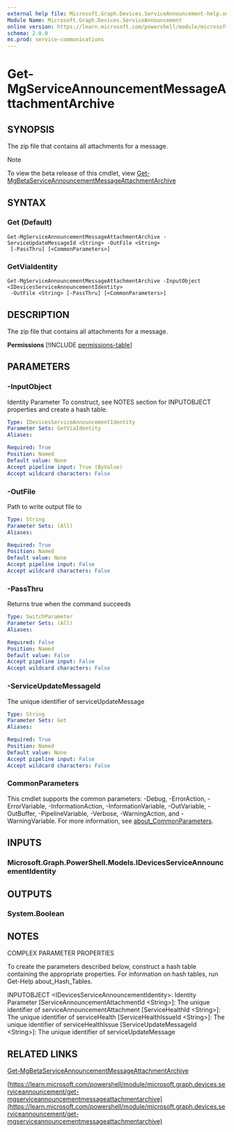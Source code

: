 ```yaml
---
external help file: Microsoft.Graph.Devices.ServiceAnnouncement-help.xml
Module Name: Microsoft.Graph.Devices.ServiceAnnouncement
online version: https://learn.microsoft.com/powershell/module/microsoft.graph.devices.serviceannouncement/get-mgserviceannouncementmessageattachmentarchive
schema: 2.0.0
ms.prod: service-communications
---
```


# Get-MgServiceAnnouncementMessageAttachmentArchive

## SYNOPSIS
The zip file that contains all attachments for a message.

> [!NOTE]
> To view the beta release of this cmdlet, view [Get-MgBetaServiceAnnouncementMessageAttachmentArchive](/powershell/module/Microsoft.Graph.Beta.Devices.ServiceAnnouncement/Get-MgBetaServiceAnnouncementMessageAttachmentArchive?view=graph-powershell-beta)

## SYNTAX

### Get (Default)
```
Get-MgServiceAnnouncementMessageAttachmentArchive -ServiceUpdateMessageId <String> -OutFile <String>
 [-PassThru] [<CommonParameters>]
```

### GetViaIdentity
```
Get-MgServiceAnnouncementMessageAttachmentArchive -InputObject <IDevicesServiceAnnouncementIdentity>
 -OutFile <String> [-PassThru] [<CommonParameters>]
```

## DESCRIPTION
The zip file that contains all attachments for a message.

**Permissions**
[!INCLUDE [permissions-table](~/../graphref/api-reference/v1.0/includes/permissions/serviceannouncement-list-messages-permissions.md)]

## PARAMETERS

### -InputObject
Identity Parameter
To construct, see NOTES section for INPUTOBJECT properties and create a hash table.

```yaml
Type: IDevicesServiceAnnouncementIdentity
Parameter Sets: GetViaIdentity
Aliases:

Required: True
Position: Named
Default value: None
Accept pipeline input: True (ByValue)
Accept wildcard characters: False
```

### -OutFile
Path to write output file to

```yaml
Type: String
Parameter Sets: (All)
Aliases:

Required: True
Position: Named
Default value: None
Accept pipeline input: False
Accept wildcard characters: False
```

### -PassThru
Returns true when the command succeeds

```yaml
Type: SwitchParameter
Parameter Sets: (All)
Aliases:

Required: False
Position: Named
Default value: False
Accept pipeline input: False
Accept wildcard characters: False
```

### -ServiceUpdateMessageId
The unique identifier of serviceUpdateMessage

```yaml
Type: String
Parameter Sets: Get
Aliases:

Required: True
Position: Named
Default value: None
Accept pipeline input: False
Accept wildcard characters: False
```

### CommonParameters
This cmdlet supports the common parameters: -Debug, -ErrorAction, -ErrorVariable, -InformationAction, -InformationVariable, -OutVariable, -OutBuffer, -PipelineVariable, -Verbose, -WarningAction, and -WarningVariable. For more information, see [about_CommonParameters](http://go.microsoft.com/fwlink/?LinkID=113216).

## INPUTS

### Microsoft.Graph.PowerShell.Models.IDevicesServiceAnnouncementIdentity
## OUTPUTS

### System.Boolean
## NOTES
COMPLEX PARAMETER PROPERTIES

To create the parameters described below, construct a hash table containing the appropriate properties.
For information on hash tables, run Get-Help about_Hash_Tables.

INPUTOBJECT \<IDevicesServiceAnnouncementIdentity\>: Identity Parameter
  \[ServiceAnnouncementAttachmentId \<String\>\]: The unique identifier of serviceAnnouncementAttachment
  \[ServiceHealthId \<String\>\]: The unique identifier of serviceHealth
  \[ServiceHealthIssueId \<String\>\]: The unique identifier of serviceHealthIssue
  \[ServiceUpdateMessageId \<String\>\]: The unique identifier of serviceUpdateMessage

## RELATED LINKS
[Get-MgBetaServiceAnnouncementMessageAttachmentArchive](/powershell/module/Microsoft.Graph.Beta.Devices.ServiceAnnouncement/Get-MgBetaServiceAnnouncementMessageAttachmentArchive?view=graph-powershell-beta)

[https://learn.microsoft.com/powershell/module/microsoft.graph.devices.serviceannouncement/get-mgserviceannouncementmessageattachmentarchive](https://learn.microsoft.com/powershell/module/microsoft.graph.devices.serviceannouncement/get-mgserviceannouncementmessageattachmentarchive)


